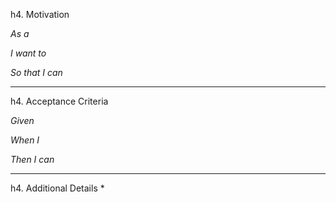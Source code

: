 h4. Motivation

*As a* 

*I want to* 

*So that I can* 

----
h4. Acceptance Criteria

*Given* 

*When I* 

*Then I can* 

----
h4. Additional Details
*  
